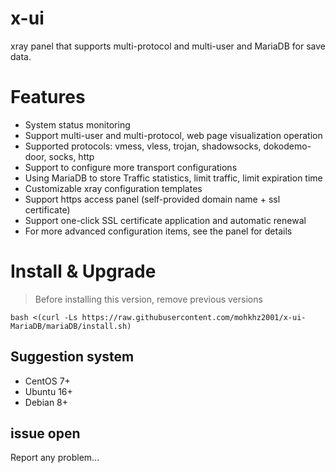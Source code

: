# x-ui

xray panel that supports multi-protocol and multi-user and MariaDB for save data.

# Features

- System status monitoring
- Support multi-user and multi-protocol, web page visualization operation
- Supported protocols: vmess, vless, trojan, shadowsocks, dokodemo-door, socks, http
- Support to configure more transport configurations
- Using MariaDB to store Traffic statistics, limit traffic, limit expiration time
- Customizable xray configuration templates
- Support https access panel (self-provided domain name + ssl certificate)
- Support one-click SSL certificate application and automatic renewal
- For more advanced configuration items, see the panel for details

# Install & Upgrade

> Before installing this version, remove previous versions

```
bash <(curl -Ls https://raw.githubusercontent.com/mohkhz2001/x-ui-MariaDB/mariaDB/install.sh)
```

## Suggestion system

- CentOS 7+
- Ubuntu 16+
- Debian 8+

## issue open

Report any problem...
